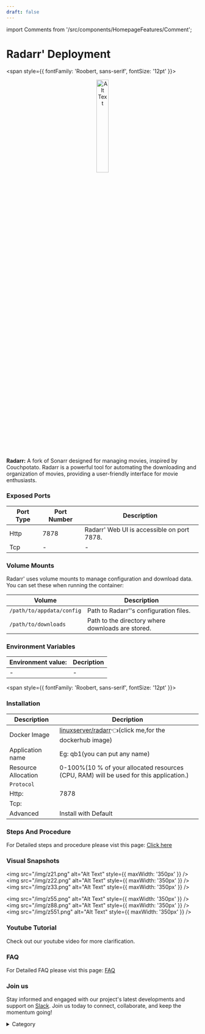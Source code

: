```yaml
---
draft: false
---
```

import Comments from '/src/components/HomepageFeatures/Comment';






# Radarr' Deployment
<span style={{ fontFamily: 'Roobert, sans-serif', fontSize: '12pt' }}>

<p align="center">
  <img src="/img/scaas.png" alt="Alt Text" width="25%"/>
</p> 

**Radarr:**
A fork of Sonarr designed for managing movies, inspired by Couchpotato. Radarr is a powerful tool for automating the downloading and organization of movies, providing a user-friendly interface for movie enthusiasts.

### Exposed Ports

| Port Type | Port Number | Description                               |
| --------- | ----------- | ----------------------------------------- |
| Http      | 7878       | Radarr' Web UI is accessible on port 7878. |
| Tcp       | -           | -             |

### Volume Mounts

Radarr' uses volume mounts to manage configuration and download data. You can set these when running the container:

| Volume                       | Description                                  |
| ---------------------------- | -------------------------------------------- |
| `/path/to/appdata/config`    | Path to Radarr''s configuration files.  |
| `/path/to/downloads`         | Path to the directory where downloads are stored. |


### Environment Variables


|   **Environment value:**          | Decription                                                                                                               | 
| --------------------- | ------                                                                                                                   | 
|-       |  -                              |

</span>


<span style={{ fontFamily: 'Roobert, sans-serif', fontSize: '12pt' }}>

### Installation


|  Description          | Decription                                                                                                               | 
| --------------------- | ------                                                                                                                   | 
| Docker Image          |   [linuxserver/radarr](https://hub.docker.com/r/linuxserver/radarr)👈(click me,for the dockerhub image)                           |
| Application name      |  Eg: qb1(you can put any name)                                                                                        | 
| Resource Allocation   |  0-100%(10 % of your allocated resources (CPU, RAM) will be used for this application.)                                  | 
| `Protocol`            |                                                                                                                          | 
|  Http:                |     7878                                                                                                                    |
|  Tcp:                 |                                                                                                                        | 
|    Advanced           |    Install with Default                                                                                                  |




### Steps And Procedure

For Detailed steps and procedure please vist this page: [Click here](https://techscaleinfinite.github.io/introduction/cloud-float/Steps%20and%20procedure)



### Visual Snapshots

<img src="/img/z21.png" alt="Alt Text" style={{ maxWidth: '350px' }} /> <img src="/img/z22.png" alt="Alt Text" style={{ maxWidth: '350px' }} /> <img src="/img/z33.png" alt="Alt Text" style={{ maxWidth: '350px' }} />

<img src="/img/z55.png" alt="Alt Text" style={{ maxWidth: '350px' }} /> <img src="/img/z88.png" alt="Alt Text" style={{ maxWidth: '350px' }} /> <img src="/img/z551.png" alt="Alt Text" style={{ maxWidth: '350px' }} />




### Youtube Tutorial&#x20;

Check out our youtube video for more clarification.



### FAQ

For Detailed FAQ please vist this page: [FAQ](https://techscaleinfinite.github.io/FAQ)
### Join us

Stay informed and engaged with our project's latest developments and support on [Slack](https://app.slack.com/client/T04QS32JX6E/C04QKEWE146). Join us today to connect, collaborate, and keep the momentum going!&#x20;

<details>

<summary>Category</summary>

Kubernetes, cloud computing, DevOps, cloud services, hosting platform, container orchestration, cloud infrastructure, cloud deployment, cloud management, cloud technology, cloud solutions, Radarr'

</details>

</span>


<Comments />